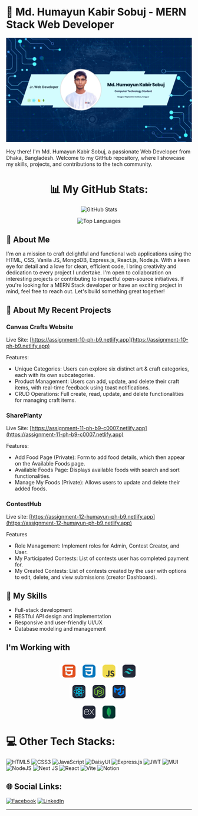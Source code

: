 # 👋 Md. Humayun Kabir Sobuj - MERN Stack Web Developer
![Profile Image](/src/GithubBanner.jpg)

Hey there! I'm Md. Humayun Kabir Sobuj, a passionate Web Developer from Dhaka, Bangladesh. Welcome to my GitHub repository, where I showcase my skills, projects, and contributions to the tech community.
<div align="center">

# 📊 My GitHub Stats:
<img src="https://github-readme-stats.vercel.app/api?username=HumayunKabirSobuj&theme=dark&hide_border=false&include_all_commits=false&count_private=false" alt="GitHub Stats" /> <br />

<img src="https://github-readme-stats.vercel.app/api/top-langs/?username=HumayunKabirSobuj&theme=dark&hide_border=false&include_all_commits=false&count_private=false&layout=compact" alt="Top Languages" />
</div>

## 🚀 About Me

I'm on a mission to craft delightful and functional web applications using the HTML, CSS, Vanila JS, MongoDB, Express.js, React.js, Node.js. With a keen eye for detail and a love for clean, efficient code, I bring creativity and dedication to every project I undertake. I'm open to collaboration on interesting projects or contributing to impactful open-source initiatives. If you're looking for a MERN Stack developer or have an exciting project in mind, feel free to reach out. Let's build something great together!

## 💼 About My Recent Projects

### Canvas Crafts Website
Live Site: [https://assignment-10-ph-b9.netlify.app](https://assignment-10-ph-b9.netlify.app)

Features:
- Unique Categories: Users can explore six distinct art & craft categories, each with its own subcategories.
- Product Management: Users can add, update, and delete their craft items, with real-time feedback using toast
notifications.
- CRUD Operations: Full create, read, update, and delete functionalities for managing craft items.

### SharePlanty
Live Site: [https://assignment-11-ph-b9-c0007.netlify.app](https://assignment-11-ph-b9-c0007.netlify.app)

Features:
- Add Food Page (Private): Form to add food details, which then appear on the Available Foods page.
- Available Foods Page: Displays available foods with search and sort functionalities.
- Manage My Foods (Private): Allows users to update and delete their added foods.

### ContestHub
Live site: [https://assignment-12-humayun-ph-b9.netlify.app](https://assignment-12-humayun-ph-b9.netlify.app)

Features
- Role Management: Implement roles for Admin, Contest Creator, and User.
- My Participated Contests: List of contests user has completed payment for.
- My Created Contests: List of contests created by the user with options to edit, delete, and view submissions (creator
Dashboard).

## 🔧 My Skills

- Full-stack development
- RESTful API design and implementation
- Responsive and user-friendly UI/UX
- Database modeling and management



## I'm Working with

<div align="center">
<br>
<img style="width: 10%;" src="src/html.svg" alt="">
<img style="width: 10%;" src="src/css.svg" alt="">
<img style="width: 10%;" src="src/java.svg" alt="">
<img style="width: 10%;" src="src/Metarial.svg" alt="">
</div>
<br>
<div align="center">

<img style="width: 10%;" src="src/react.svg" alt="">
<img style="width: 10%;" src="src/node.svg" alt="">
<img style="width: 10%;" src="src/meta.svg" alt="">
</div>
<br>
<div align="center" style="margin-bottom: 10px;">
<img style="width: 10%;" src="src/express.svg" alt="">
<img style="width: 10%;" src="src/mongo.svg" alt="">
</div>

# 💻 Other Tech Stacks:
![HTML5](https://img.shields.io/badge/html5-%23E34F26.svg?style=for-the-badge&logo=html5&logoColor=white) ![CSS3](https://img.shields.io/badge/css3-%231572B6.svg?style=for-the-badge&logo=css3&logoColor=white) ![JavaScript](https://img.shields.io/badge/javascript-%23323330.svg?style=for-the-badge&logo=javascript&logoColor=%23F7DF1E) ![DaisyUI](https://img.shields.io/badge/daisyui-5A0EF8?style=for-the-badge&logo=daisyui&logoColor=white) ![Express.js](https://img.shields.io/badge/express.js-%23404d59.svg?style=for-the-badge&logo=express&logoColor=%2361DAFB) ![JWT](https://img.shields.io/badge/JWT-black?style=for-the-badge&logo=JSON%20web%20tokens) ![MUI](https://img.shields.io/badge/MUI-%230081CB.svg?style=for-the-badge&logo=mui&logoColor=white) ![NodeJS](https://img.shields.io/badge/node.js-6DA55F?style=for-the-badge&logo=node.js&logoColor=white) ![Next JS](https://img.shields.io/badge/Next-black?style=for-the-badge&logo=next.js&logoColor=white) ![React](https://img.shields.io/badge/react-%2320232a.svg?style=for-the-badge&logo=react&logoColor=%2361DAFB) ![Vite](https://img.shields.io/badge/vite-%23646CFF.svg?style=for-the-badge&logo=vite&logoColor=white) ![Notion](https://img.shields.io/badge/Notion-%23000000.svg?style=for-the-badge&logo=notion&logoColor=white)


## 🌐 Social Links:
[![Facebook](https://img.shields.io/badge/Facebook-%231877F2.svg?logo=Facebook&logoColor=white)](https://facebook.com/md.humayunkabirsobuj506034) [![LinkedIn](https://img.shields.io/badge/LinkedIn-%230077B5.svg?logo=linkedin&logoColor=white)](https://linkedin.com/in/mdhumayun123)

---

